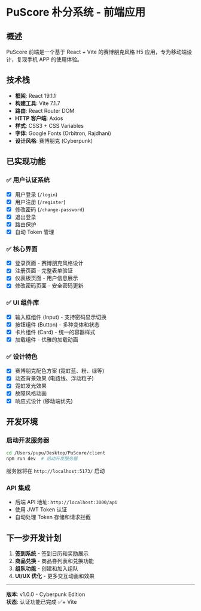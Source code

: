 # PuScore 朴分系统 - 前端应用

## 概述

PuScore 前端是一个基于 React + Vite 的赛博朋克风格 H5 应用，专为移动端设计，复现手机 APP 的使用体验。

## 技术栈

- **框架**: React 19.1.1
- **构建工具**: Vite 7.1.7
- **路由**: React Router DOM
- **HTTP 客户端**: Axios
- **样式**: CSS3 + CSS Variables
- **字体**: Google Fonts (Orbitron, Rajdhani)
- **设计风格**: 赛博朋克 (Cyberpunk)

## 已实现功能

### ✅ 用户认证系统

- [x] 用户登录 (`/login`)
- [x] 用户注册 (`/register`)
- [x] 修改密码 (`/change-password`)
- [x] 退出登录
- [x] 路由保护
- [x] 自动 Token 管理

### ✅ 核心界面

- [x] 登录页面 - 赛博朋克风格设计
- [x] 注册页面 - 完整表单验证
- [x] 仪表板页面 - 用户信息展示
- [x] 修改密码页面 - 安全密码更新

### ✅ UI 组件库

- [x] 输入框组件 (Input) - 支持密码显示切换
- [x] 按钮组件 (Button) - 多种变体和状态
- [x] 卡片组件 (Card) - 统一的容器样式
- [x] 加载组件 - 优雅的加载动画

### ✅ 设计特色

- [x] 赛博朋克配色方案 (霓虹蓝、粉、绿等)
- [x] 动态背景效果 (电路线、浮动粒子)
- [x] 霓虹发光效果
- [x] 故障风格动画
- [x] 响应式设计 (移动端优先)

## 开发环境

### 启动开发服务器

```bash
cd /Users/pupu/Desktop/PuScore/client
npm run dev  # 启动开发服务器
```

服务器将在 `http://localhost:5173/` 启动

### API 集成

- 后端 API 地址: `http://localhost:3000/api`
- 使用 JWT Token 认证
- 自动处理 Token 存储和请求拦截

## 下一步开发计划

1. **签到系统** - 签到日历和奖励展示
2. **商品兑换** - 商品券列表和兑换功能
3. **组队功能** - 创建和加入组队
4. **UI/UX 优化** - 更多交互动画和效果

---

**版本**: v1.0.0 - Cyberpunk Edition  
**状态**: 认证功能已完成 ✅+ Vite